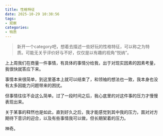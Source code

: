 ```yaml
---
title: 性格特征
date: 2025-10-29 10:38:56
tags:
- 观察
categories:
- 特质
---
```


>新开一个category吧，想着去描述一些好玩的性格特征，可以称之为特质。可能无关乎评价好与不好，仅仅是以有趣的视角“悦纳”。

上上周我们在商量一件事情，有具体的事情分给我，出于对现实因素的因素考量，我很快就答应下来。

事情本来很简单，到这里基本上就可以结束了，和领袖的想法也一致，我本身也没有太多因能力问题带来的困扰。

但事情往往不会这么简单。过了一段时间之后，我心底里的对这件事的压力才慢慢表现出来。

关于某事的释然也是如此，直到好久之后，我才能感觉到其中我的压力，面对对方期待下意识的迎合，以及有些事情我可以做，但长期架着的压力。

神奇。
